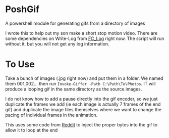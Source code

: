 # PoshGif
A powershell module for generating gifs from a directory of images

I wrote this to help out my son make a short stop motion video. There are some dependencies on Write-Log from [FC_Log](https://github.com/brandonmcclure/friendly-chainsaw) right now. The script will run without it, but you will not get any log information. 

# To Use

Take a bunch of images (.jpg right now) and put them in a folder. We named them 001,002... then run `Invoke-Giffer -Path C:\Path\To\Photos`. IT will produce a looping gif in the same directory as the source images. 

I do not know how to add a pause directly into the gif encoder, so we just duplicate the frames we add (ie each image is actually 7 frames of the end gif) and duplicate the image files themselves where we want to change the pacing of individual frames in the animation. 

This uses some code from [Reddit](https://www.reddit.com/r/PowerShell/comments/jhq5w9/creating_a_looping_animated_gif/) to inject the proper bytes into the gif to allow it to loop at the end